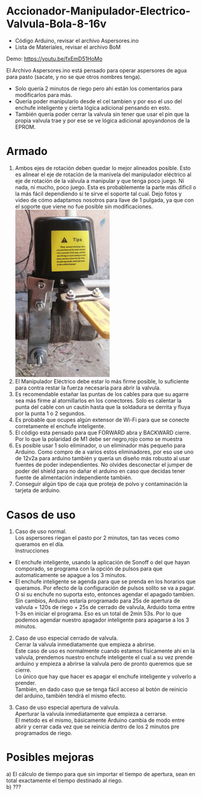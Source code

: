 # Accionador-Manipulador-Electrico-Valvula-Bola-8-16v

* Código Arduino, revisar el archivo Aspersores.ino
* Lista de Materiales, revisar el archivo BoM

Demo: https://youtu.be/fxEmD51HoMo

El Archivo Aspersores.ino está pensado para operar aspersores de agua para pasto (sacate, y no se que otros nombres tenga).  
* Solo quería 2 minutos de riego pero ahi están los comentarios para modificarlos para más.  
* Quería poder manipularlo desde el cel tambien y por eso el uso del enchufe inteligente y cierta lógica adicional pensando en esto.  
* También quería poder cerrar la valvula sin tener que usar el pin que la propia valvula trae y por ese se ve lógica adicional apoyandonos de la EPROM.  
  
Armado
=======
1. Ambos ejes de rotación deben quedar lo mejor alineados posible. Esto es alinear el eje de rotación de la manivela del manipulador eléctrico al eje de rotación de la válvula a manipular y que tenga poco juego. Ni nada, ni mucho, poco juego. Esta es probablemente la parte más dificil o la más fácil dependiendo si te sirve el soporte tal cual. Dejo fotos y video de cómo adaptamos nosotros para llave de 1 pulgada, ya que con el soporte que viene no fue posible sin modificaciones.  <br><img width="250" src="https://github.com/wbison3/Accionador-Manipulador-Electrico-Valvula-Bola-8-16v/blob/main/Soporte%20y%20alineaci%C3%B3n%20de%20ejes%20de%20rotaci%C3%B3n.jpg">  
2. El Manipulador Eléctrico debe estar lo más firme posible, lo suficiente para contra restar la fuerza necesaria para abrir la valvula.  
3. Es recomendable estañar las puntas de los cables para que su agarre sea más firme al atornillarlos en los conectores. Solo es calentar la punta del cable con un cautín hasta que la soldadura se derrita y fluya por la punta 1 o 2 segundos.  
4. Es probable que ocupes algún extensor de Wi-Fi para que se conecte corretamente el enchufe inteligente.  
5. El código esta pensado para que FORWARD abra y BACKWARD cierre. Por lo que la polaridad de M1 debe ser negro,rojo como se muestra  
6. Es posible usar 1 solo eliminador, o un eliminador más pequeño para Arduino. Como compro de a varios estos eliminadores, por eso use uno de 12v2a para arduino también y quería un diseño más robusto al usar fuentes de poder independientes. No olvides desconectar el jumper de poder del shield para no dañar el arduino en caso que decidas tener fuente de alimentación independiente también.  
7. Conseguir algún tipo de caja que proteja de polvo y contaminación la tarjeta de arduino.  

  
Casos de uso  
============
  
1. Caso de uso normal.  
Los aspersores riegan el pasto por 2 minutos, tan tas veces como queramos en el día.  
Instrucciones  
- El enchufe inteligente, usando la aplicación de Sonoff o del que hayan comporado, se programa con la opción de pulsos para que automaticamente se apague a los 3 minutos.  
- El enchufe inteligente se agenda para que se prenda en los horarios que queramos. Por efecto de la configuración de pulsos solito se va a pagar. O si su enchufe no suporta esto, entonces agendar el apagado tambien.  
Sin cambios, Arduino estaría programado para 25s de apertura de valvula + 120s de riego + 25s de cerrado de valvula, Arduido toma entre 1-3s en iniciar el programa. Eso es un total de 2min 53s. Por lo que podemos agendar nuestro apagador inteligente para apagarse a los 3 minutos.  
  
2. Caso de uso especial cerrado de valvula.  
Cerrar la valvula inmediatamente que empieza a abrirse.  
Este caso de uso es normalmente cuando estamos físicamente ahi en la valvula, prendemos nuestro enchufe inteligente el cual a su vez prende arduino y empieza a abrirse la valvula pero de pronto queremos que se cierre.  
Lo único que hay que hacer es apagar el enchufe inteligente y volverlo a prender.  
También, en dado caso que se tenga fácil acceso al botón de reinicio del arduino, también tendrá el mismo efecto.  
  
3. Caso de uso especial apertura de valvula.  
Aperturar la valvula inmediatamente que empieza a cerrarse.  
El metodo es el mismo, básicamente Arduino cambia de modo entre abrir y cerrar cada vez que se reinicia dentro de los 2 minutos pre programados de riego.  
  
  
Posibles mejoras
================

a) El cálculo de tiempo para que sin importar el tiempo de apertura, sean en total exactamente el tiempo destinado al riego.  
b) ???  

